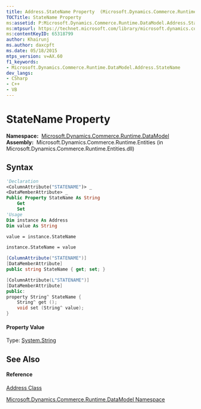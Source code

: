 ```yaml
---
title: Address.StateName Property  (Microsoft.Dynamics.Commerce.Runtime.DataModel)
TOCTitle: StateName Property
ms:assetid: P:Microsoft.Dynamics.Commerce.Runtime.DataModel.Address.StateName
ms:mtpsurl: https://technet.microsoft.com/library/microsoft.dynamics.commerce.runtime.datamodel.address.statename(v=AX.60)
ms:contentKeyID: 65318799
author: Khairunj
ms.author: daxcpft
ms.date: 05/18/2015
mtps_version: v=AX.60
f1_keywords:
- Microsoft.Dynamics.Commerce.Runtime.DataModel.Address.StateName
dev_langs:
- CSharp
- C++
- VB
---
```


# StateName Property

**Namespace:**  [Microsoft.Dynamics.Commerce.Runtime.DataModel](microsoft-dynamics-commerce-runtime-datamodel-namespace.md)  
**Assembly:**  Microsoft.Dynamics.Commerce.Runtime.Entities (in Microsoft.Dynamics.Commerce.Runtime.Entities.dll)

## Syntax

``` vb
'Declaration
<ColumnAttribute("STATENAME")> _
<DataMemberAttribute> _
Public Property StateName As String
    Get
    Set
'Usage
Dim instance As Address
Dim value As String

value = instance.StateName

instance.StateName = value
```

``` csharp
[ColumnAttribute("STATENAME")]
[DataMemberAttribute]
public string StateName { get; set; }
```

``` c++
[ColumnAttribute(L"STATENAME")]
[DataMemberAttribute]
public:
property String^ StateName {
    String^ get ();
    void set (String^ value);
}
```

#### Property Value

Type: [System.String](https://technet.microsoft.com/library/s1wwdcbf\(v=ax.60\))  

## See Also

#### Reference

[Address Class](address-class-microsoft-dynamics-commerce-runtime-datamodel.md)

[Microsoft.Dynamics.Commerce.Runtime.DataModel Namespace](microsoft-dynamics-commerce-runtime-datamodel-namespace.md)

